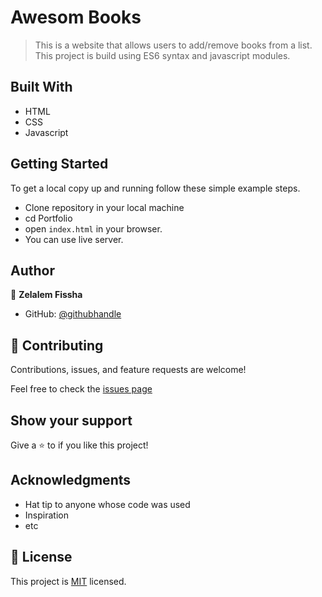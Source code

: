 # Awesom Books

> This is a website that allows users to add/remove books from a list. This project is build using ES6 syntax and javascript modules.


## Built With

- HTML
- CSS 
- Javascript

## Getting Started

To get a local copy up and running follow these simple example steps.

- Clone repository in your local machine 
- cd Portfolio
- open `index.html` in your browser.
- You can use live server.



## Author

 👤 **Zelalem Fissha**

- GitHub: [@githubhandle](https://github.com/zelalem1222)


## 🤝 Contributing

Contributions, issues, and feature requests are welcome!

Feel free to check the [issues page](https://github.com/Zelalem1222/Awesome-books-ES6/issues)

## Show your support

Give a ⭐️ to if you like this project!


## Acknowledgments

- Hat tip to anyone whose code was used
- Inspiration
- etc

## 📝 License

This project is [MIT](./MIT.md) licensed.

